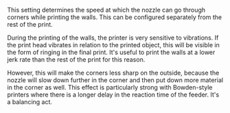 This setting determines the speed at which the nozzle can go through corners while printing the walls. This can be configured separately from the rest of the print.

During the printing of the walls, the printer is very sensitive to vibrations. If the print head vibrates in relation to the printed object, this will be visible in the form of ringing in the final print. It's useful to print the walls at a lower jerk rate than the rest of the print for this reason.

However, this will make the corners less sharp on the outside, because the nozzle will slow down further in the corner and then put down more material in the corner as well. This effect is particularly strong with Bowden-style printers where there is a longer delay in the reaction time of the feeder. It's a balancing act.